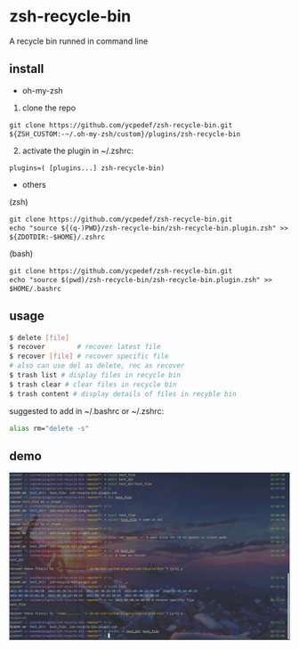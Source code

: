 # zsh-recycle-bin

A recycle bin runned in command line

## install

- oh-my-zsh

1. clone the repo
```
git clone https://github.com/ycpedef/zsh-recycle-bin.git ${ZSH_CUSTOM:-~/.oh-my-zsh/custom}/plugins/zsh-recycle-bin
```

2. activate the plugin in ~/.zshrc:

```
plugins=( [plugins...] zsh-recycle-bin)
```

- others

(zsh)
```
git clone https://github.com/ycpedef/zsh-recycle-bin.git
echo "source ${(q-)PWD}/zsh-recycle-bin/zsh-recycle-bin.plugin.zsh" >> ${ZDOTDIR:-$HOME}/.zshrc
```

(bash)
```
git clone https://github.com/ycpedef/zsh-recycle-bin.git
echo "source $(pwd)/zsh-recycle-bin/zsh-recycle-bin.plugin.zsh" >> $HOME/.bashrc
```

## usage

```bash
$ delete [file]
$ recover        # recover latest file
$ recover [file] # recover specific file
# also can use del as delete, rec as recover
$ trash list # display files in recycle bin
$ trash clear # clear files in recycle bin
$ trash content # display details of files in recyble bin
```
suggested to add in ~/.bashrc or ~/.zshrc:
```bash
alias rm="delete -s"
```

## demo

![demo.jpg](demo.jpg)

